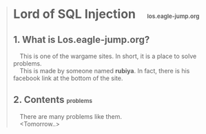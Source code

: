 > # **Lord of SQL Injection** <font style="padding:20px;" size='2'>los.eagle-jump.org</font>
> ## 1. What is **Los.eagle-jump.org**?
> <font style="padding-left:15px;">This is one of the wargame sites. In short, it is a place to solve problems.</font>  
> <font style="padding-left:15px;">This is made by someone named **rubiya**. In fact, there is his facebook link at the bottom of the site.</font>  
> ## 2. **Contents** <font size='2'>problems</font>
> <font style="padding-left:15px;">There are many problems like them.</font>  
> <font style="padding-left:15px;"><Tomorrow..></font>  